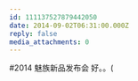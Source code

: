 ```yaml
---
id: 111137527879442050
date: 2014-09-02T06:31:00.000Z
reply: false
media_attachments: 0
---
```


#2014 魅族新品发布会 好。。(

